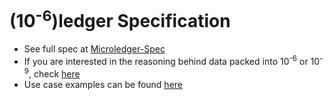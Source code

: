 # (10<sup>-6</sup>)ledger Specification

* See full spec at [Microledger-Spec](/microledger.md)
* If you are interested in the reasoning behind data packed into 10<sup>-6</sup> or 10<sup>-9</sup>, check [here](/reasoning.md)
* Use case examples can be found [here](/use-cases.md)
